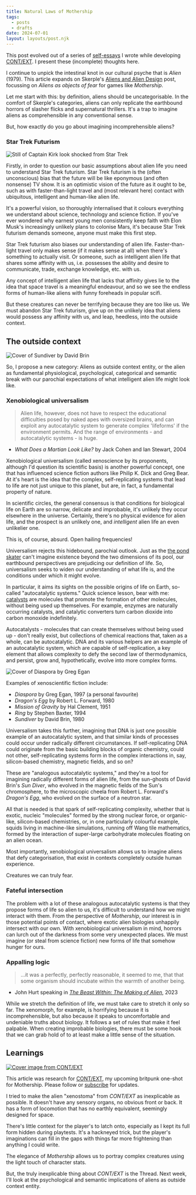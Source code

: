 ```yaml
---
title: Natural Laws of Mothership
tags:
  - posts
  - drafts
date: 2024-07-01
layout: layouts/post.njk
---
```

<aside>

This post evolved out of a series of [self-essays](https://rolltodoubt.wordpress.com/2023/12/23/on-creative-method/) I wrote while developing [CONT/EXT](https://grislyeye.com/products/context/). I present these (incomplete) thoughts here.

</aside>

I continue to unpick the intestinal knot in our cultural psyche that is _Alien_ (1979). This article expands on Skerple's [Aliens and Alien Design](https://coinsandscrolls.blogspot.com/2017/10/aliens-and-alien-design.html) post, focussing on *Aliens as objects of fear* for games like _Mothership_.

Let me start with this: by definition, aliens should be uncategorisable. In the comfort of Skerple's categories, aliens can only replicate the earthbound horrors of slasher flicks and supernatural thrillers. It's a trap to imagine aliens as comprehensible in any conventional sense.

But, how exactly do you go about imagining incomprehensible aliens?

### Star Trek Futurism

![Still of Captain Kirk look shocked from Star Trek](./content/blog/natural-laws-of-mothership/captain-kirk.jpg "Captain Kirk")

Firstly, in order to question our basic assumptions about alien life you need to understand Star Trek futurism. Star Trek futurism is the (often unconscious) bias that the future will be like eponymous (and often nonsense) TV show. It is an optimistic vision of the future as it ought to be, such as with faster-than-light travel and (most relevant here) contact with ubiquitous, intelligent and human-like alien life.

It's a powerful vision, so thoroughly internalised that it colours everything we understand about science, technology and science fiction. If you've ever wondered why earnest young men consistently keep faith with Elon Musk's increasingly unlikely plans to colonise Mars, it's because Star Trek futurism demands someone, anyone must make this first step.

Star Trek futurism also biases our understanding of alien life. Faster-than-light travel only makes sense (if it makes sense at all) when there's something to actually visit. Or someone, such as intelligent alien life that shares some affinity with us, i.e. possesses the ability and desire to communicate, trade, exchange knowledge, etc. with us.

Any concept of intelligent alien life that lacks that affinity gives lie to the idea that space travel is a meaningful endeavour, and so we see the endless forms of human-like aliens with funny foreheads in popular scifi.

But these creatures can never be terrifying because they are too like us. We must abandon Star Trek futurism, give up on the unlikely idea that aliens would possess any affinity with us, and leap, heedless, into the outside context.

## The outside context

![Cover of Sundiver by David Brin](./content/blog/natural-laws-of-mothership/sundiver.jpg "Sundivers")

So, I propose a new category: Aliens as outside context entity, or the alien as fundamental physiological, psychological, categorical and semantic break with our parochial expectations of what intelligent alien life might look like.

### Xenobiological universalism

>Alien life, however, does not have to respect the educational difficulties posed by naked apes with oversized brains, and can exploit any autocatalytic system to generate complex 'lifeforms' if the environment permits. And the range of environments - and autocatalytic systems - is huge.

- _What Does a Martian Look Like?_ by Jack Cohen and Ian Stewart, 2004

Xenobiological universalism (called xenoscience by its proponents, although I'd question its scientific basis) is another powerful concept, one that has influenced science fiction authors like Philip K. Dick and Greg Bear. At it's heart is the idea that the complex, self-replicating systems that lead to life are not just unique to this planet, but are, in fact, a fundamental property of nature.

In scientific circles, the general consensus is that conditions for biological life on Earth are so narrow, delicate and improbable, it's unlikely they occur elsewhere in the universe. Certainly, there's no physical evidence for alien life, and the prospect is an unlikely one, and *intelligent* alien life an even unlikelier one.

This is, of course, absurd. Open hailing frequencies!

Universalism rejects this hidebound, parochial outlook. Just as the [the pond skater](https://grislyeye.com/blog/three-meet-attributes/) can't imagine existence beyond the two dimensions of its pool, our earthbound perspectives are prejudicing our definition of life. So, universalism seeks to widen our understanding of what life is, and the conditions under which it might evolve.

In particular, it aims its sights on the possible origins of life on Earth, so-called "autocatalytic systems." Quick science lesson, bear with me: [catalysts](https://www.britannica.com/science/catalyst) are molecules that promote the formation of other molecules, without being used up themselves. For example, enzymes are naturally occurring catalysts, and catalytic converters turn carbon dioxide into carbon monoxide indefinitely.

Autocatalysts - molecules that can create themselves without being used up - don't really exist, but collections of chemical reactions that, taken as a whole, can be autocatalytic. DNA and its various helpers are an example of an autocatalytic system, which are capable of self-replication, a key element that allows complexity to defy the second law of thermodynamics, and persist, grow and, hypothetically, evolve into more complex forms.

<aside>

![Cover of Diaspora by Greg Egan](./content/blog/natural-laws-of-mothership/diaspora.jpg "Diaspora")

Examples of xenoscientific fiction include:

 - *Diaspora* by Greg Egan, 1997 (a personal favourite)
 - _Dragon's Egg_ by Robert L. Forward, 1980
 - _Mission of Gravity_ by Hal Clement, 1951
 - _Ring_ by Stephen Baxter, 1994
 - *Sundiver* by David Brin, 1980

</aside>

Universalism takes this further, imagining that DNA is just one possible example of an autocatalytic system, and that similar kinds of processes could occur under radically different circumstances. If self-replicating DNA could originate from the basic building blocks of organic chemistry, could not other, self-replicating systems form in the complex interactions in, say, silicon-based chemistry, magnetic fields, and so on?

These are "analogous autocatalytic systems," and they're a tool for imagining radically different forms of alien life, from the sun-ghosts of David Brin's _Sun Diver_, who evolved in the magnetic fields of the Sun's chromosphere, to the microscopic cheela from Robert L. Forward's _Dragon's Egg_, who evolved on the surface of a neutron star.

All that is needed is that spark of self-replicating complexity, whether that is exotic, nucleic "molecules" formed by the strong nuclear force, or organic-like, silicon-based chemistries, or, in one particularly colourful example, squids living in machine-like simulations, running off Wang tile mathematics, formed by the interaction of super-large carbohydrate molecules floating on an alien ocean.

Most importantly, xenobiological universalism allows us to imagine aliens that defy categorisation, that exist in contexts completely outside human experience.

Creatures we can truly fear.

### Fateful intersection

The problem with a lot of these analogous autocatalytic systems is that they propose forms of life so alien to us, it's difficult to understand how we might interact with them. From the perspective of *Mothership*, our interest is in those potential points of contact, where exotic alien biologies unhappily intersect with our own. With xenobiological universalism in mind, horrors can lurch out of the darkness from some very unexpected places. We must imagine (or steal from science fiction) new forms of life that somehow hunger for ours.

### Appalling logic

>...it was a perfectly, perfectly reasonable, it seemed to me, that that some organism should incubate within the warmth of another being.

- John Hurt speaking in *[The Beast Within: The Making of Alien](https://www.youtube.com/watch?v=F4G1Jg1oJt8)*, 2023

While we stretch the definition of life, we must take care to stretch it only so far. The xenomorph, for example, is horrifying because it is incomprehensible, but also because it speaks to uncomfortable and undeniable truths about biology. It follows a set of rules that make it feel palpable. When creating improbable biologies, there must be some hook that we can grab hold of to at least make a little sense of the situation.

## Learnings


<aside>

[![Cover image from CONT/EXT](./content/products/context/context.png "CONT/EXT")](https://grislyeye.com/products/context)

This article was research for [CONT/EXT](https://grislyeye.com/products/context), my upcoming britpunk one-shot for Mothership. Please follow or [subscribe](/mailing-list/) for updates.

</aside>

I tried to make the alien "xenostoma" from *CONT/EXT* as inexplicable as possible. It doesn't have any sensory organs, no obvious front or back. It has a form of locomotion that has no earthly equivalent, seemingly designed for space.

There's little context for the player's to latch onto, especially as I kept its full form hidden during playtests. It's a hackneyed trick, but the player's imaginations can fill in the gaps with things far more frightening than anything I could write.

The elegance of *Mothership* allows us to portray complex creatures using the light touch of character stats.

But, the truly inexplicable thing about *CONT/EXT* is the Thread. Next week, I'll look at the psychological and semantic implications of aliens as outside context entity.
